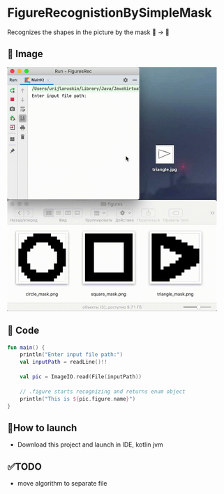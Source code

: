 # FigureRecognistionBySimpleMask
Recognizes the shapes in the picture by the mask :art: -> :symbols:

## :iphone: Image
<img src="https://github.com/yoloroy/FigureRecognistionBySimpleMask/blob/master/readmeRes/usageImage.gif" width="480" height="560">

## :hammer: Code
```kotlin
fun main() {
    println("Enter input file path:")
    val inputPath = readLine()!!

    val pic = ImageIO.read(File(inputPath))

    // .figure starts recognizing and returns enum object
    println("This is ${pic.figure.name}")
}
```

## :rocket:How to launch
* Download this project and launch in IDE, kotlin jvm

## :white_check_mark:TODO
* move algorithm to separate file
